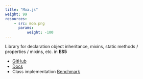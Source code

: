 ```yaml
---
title: "Moa.js"
weight: 99
resources:
    - src: moa.png
      params:
          weight: -100
---
```


Library for declaration object inheritance, mixins, static methods / properties / mixins, etc. in **ES5**

* [GitHub](https://github.com/Pencroff/MoaJs)
* [Docs](http://pencroff.github.io/MoaJs/)
* Class implementation [Benchmark](https://jsperf.com/moo-resig-ender-my/31)
